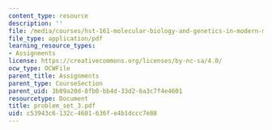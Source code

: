 ```yaml
---
content_type: resource
description: ''
file: /media/courses/hst-161-molecular-biology-and-genetics-in-modern-medicine-fall-2007/c53943c6132c4601636fe4b1dccc7e88_problem_set_3.pdf
file_type: application/pdf
learning_resource_types:
- Assignments
license: https://creativecommons.org/licenses/by-nc-sa/4.0/
ocw_type: OCWFile
parent_title: Assignments
parent_type: CourseSection
parent_uid: 3b09a20d-8fb0-bb4d-33d2-6a3c7f4e4601
resourcetype: Document
title: problem_set_3.pdf
uid: c53943c6-132c-4601-636f-e4b1dccc7e88
---
```

